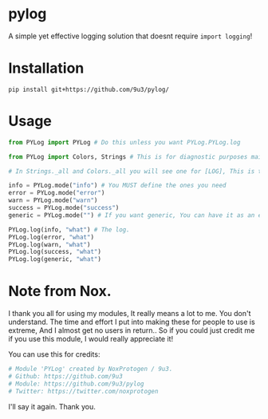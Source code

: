 # pylog

A simple yet effective logging solution that doesnt require `import logging`!

# Installation

`pip install git+https://github.com/9u3/pylog/`

# Usage

```python
from PYLog import PYLog # Do this unless you want PYLog.PYLog.log

from PYLog import Colors, Strings # This is for diagnostic purposes mainly.

# In Strings._all and Colors._all you will see one for [LOG], This is the generic one.

info = PYLog.mode("info") # You MUST define the ones you need
error = PYLog.mode("error")
warn = PYLog.mode("warn")
success = PYLog.mode("success")
generic = PYLog.mode("") # If you want generic, You can have it as an empty string, Or put anything in there. Even PYLog.mode("protogen") would still come out as generic!

PYLog.log(info, "what") # The log.
PYLog.log(error, "what")
PYLog.log(warn, "what")
PYLog.log(success, "what")
PYLog.log(generic, "what")
```

# Note from Nox.

I thank you all for using my modules, It really means a lot to me. You don't understand.
The time and effort I put into making these for people to use is extreme, And I almost get no users in return..
So if you could just credit me if you use this module, I would really appreciate it!

You can use this for credits:
```python
# Module 'PYLog' created by NoxProtogen / 9u3.
# Github: https://github.com/9u3
# Module: https://github.com/9u3/pylog
# Twitter: https://twitter.com/noxprotogen
```
I'll say it again. Thank you.

